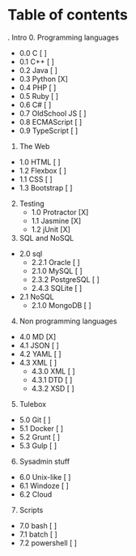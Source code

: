 # Table of contents

. Intro
0. Programming languages
  - 0.0 C       [ ]
  - 0.1 C++     [ ]
  - 0.2 Java    [ ]
  - 0.3 Python  [X]
  - 0.4 PHP     [ ]
  - 0.5 Ruby    [ ]
  - 0.6 C#      [ ]
  - 0.7 OldSchool JS  [ ]
  - 0.8 ECMAScript    [ ]
  - 0.9 TypeScript    [ ]
1. The Web
  - 1.0 HTML       [ ]
  - 1.2 Flexbox    [ ]
  - 1.1 CSS        [ ]
  - 1.3 Bootstrap  [ ]
2. Testing
    - 1.0 Protractor    [X]
    - 1.1 Jasmine       [X]
    - 1.2 jUnit         [X]
3. SQL and NoSQL
  - 2.0 sql
    - 2.2.1 Oracle     [ ]
    - 2.1.0 MySQL      [ ]
    - 2.3.2 PostgreSQL [ ]
    - 2.4.3 SQLite     [ ]
  - 2.1 NoSQL
    - 2.1.0 MongoDB    [ ]
4. Non programming languages
  - 4.0 MD      [X]
  - 4.1 JSON    [ ]
  - 4.2 YAML    [ ]
  - 4.3 XML     [ ]
    - 4.3.0 XML    [ ]
    - 4.3.1 DTD    [ ]
    - 4.3.2 XSD    [ ]
5. Tulebox
 - 5.0 Git     [ ]
 - 5.1 Docker  [ ]
 - 5.2 Grunt   [ ]
 - 5.3 Gulp    [ ]
6. Sysadmin stuff
  - 6.0 Unix-like    [ ]
  - 6.1 Windoze      [ ]
  - 6.2 Cloud
7. Scripts
 - 7.0 bash          [ ]
 - 7.1 batch         [ ]
 - 7.2 powershell    [ ]
